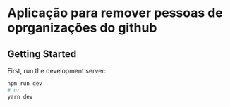 # Aplicação para remover pessoas de oprganizações do github

## Getting Started

First, run the development server:

```bash
npm run dev
# or
yarn dev
```
